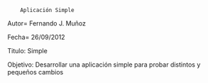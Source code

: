         Aplicación Simple

Autor= Fernando J. Muñoz

Fecha= 26/09/2012

Titulo: Simple

Objetivo: Desarrollar una aplicación simple para probar distintos y pequeños cambios


